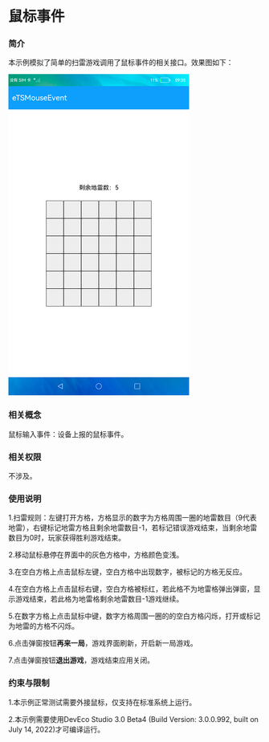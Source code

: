 # 鼠标事件

### 简介

本示例模拟了简单的扫雷游戏调用了鼠标事件的相关接口。效果图如下：

![](screenshots/device/main.png)

### 相关概念

鼠标输入事件：设备上报的鼠标事件。

### 相关权限

不涉及。

### 使用说明

1.扫雷规则：左键打开方格，方格显示的数字为方格周围一圈的地雷数目（9代表地雷），右键标记地雷方格且剩余地雷数目-1，若标记错误游戏结束，当剩余地雷数目为0时，玩家获得胜利游戏结束。

2.移动鼠标悬停在界面中的灰色方格中，方格颜色变浅。

3.在空白方格上点击鼠标左键，空白方格中出现数字，被标记的方格无反应。

4.在空白方格上点击鼠标右键，空白方格被标红，若此格不为地雷格弹出弹窗，显示游戏结束，若此格为地雷格剩余地雷数目-1游戏继续。

5.在数字方格上点击鼠标中键，数字方格周围一圈的的空白方格闪烁，打开或标记为地雷的方格不闪烁。

6.点击弹窗按钮**再来一局**，游戏界面刷新，开启新一局游戏。

7.点击弹窗按钮**退出游戏**，游戏结束应用关闭。

### 约束与限制

1.本示例正常测试需要外接鼠标，仅支持在标准系统上运行。

2.本示例需要使用DevEco Studio 3.0 Beta4 (Build Version: 3.0.0.992, built on July 14, 2022)才可编译运行。
